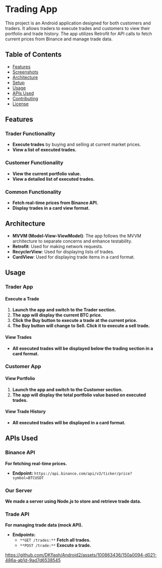 # Trading App

This project is an Android application designed for both customers and traders. It allows traders to execute trades and customers to view their portfolio and trade history. The app utilizes Retrofit for API calls to fetch current prices from Binance and manage trade data.

## Table of Contents

- [Features](#features)
- [Screenshots](#screenshots)
- [Architecture](#architecture)
- [Setup](#setup)
- [Usage](#usage)
- [APIs Used](#apis-used)
- [Contributing](#contributing)
- [License](#license)

## Features

### Trader Functionality
- **Execute trades** by buying and selling at current market prices.
- **View a list of executed trades.**

### Customer Functionality
- **View the current portfolio value.**
- **View a detailed list of executed trades.**

### Common Functionality
- **Fetch real-time prices from Binance API.**
- **Display trades in a card view format.**



## Architecture

- **MVVM (Model-View-ViewModel)**: The app follows the MVVM architecture to separate concerns and enhance testability.
- **Retrofit**: Used for making network requests.
- **RecyclerView**: Used for displaying lists of trades.
- **CardView**: Used for displaying trade items in a card format.

## Usage

### Trader App

#### Execute a Trade
1. **Launch the app and switch to the Trader section.**
2. **The app will display the current BTC price.**
3. **Click the Buy button to execute a trade at the current price.**
4. **The Buy button will change to Sell. Click it to execute a sell trade.**

#### View Trades
- **All executed trades will be displayed below the trading section in a card format.**

### Customer App

#### View Portfolio
1. **Launch the app and switch to the Customer section.**
2. **The app will display the total portfolio value based on executed trades.**

#### View Trade History
- **All executed trades will be displayed in a card format.**

## APIs Used

### Binance API
**For fetching real-time prices.**

- **Endpoint:** `https://api.binance.com/api/v3/ticker/price?symbol=BTCUSDT`

### Our Server
**We made a server using Node.js to store and retrieve trade data.**

### Trade API
**For managing trade data (mock API).**

- **Endpoints:**
  - `**GET /trades:**` **Fetch all trades.**
  - `**POST /trade:**` **Execute a trade.**


https://github.com/DKflash/Android2/assets/100863436/150a0094-d021-486a-ab1d-9ad7d6538545


